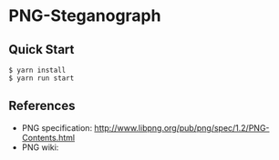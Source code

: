 # PNG-Steganograph

## Quick Start

```console
$ yarn install
$ yarn run start
```

## References

- PNG specification: http://www.libpng.org/pub/png/spec/1.2/PNG-Contents.html
- PNG wiki: 